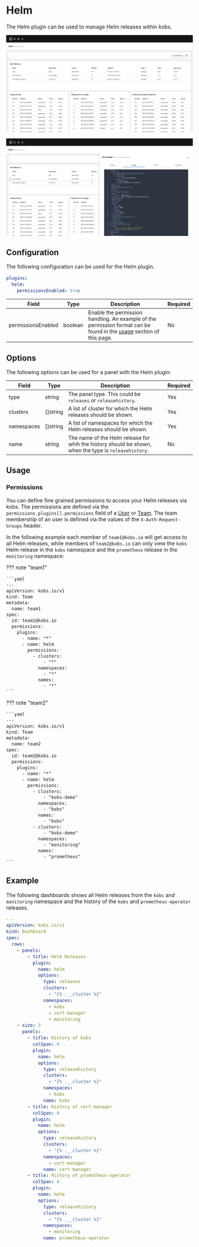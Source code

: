 # Helm

The Helm plugin can be used to manage Helm releases within kobs.

![Dashboard](assets/helm-dashboard.png)

![Details](assets/helm-details.png)

## Configuration

The following configuration can be used for the Helm plugin.

```yaml
plugins:
  helm:
    permissionsEnabled: true
```

| Field | Type | Description | Required |
| ----- | ---- | ----------- | -------- |
| permissionsEnabled | boolean | Enable the permission handling. An example of the permission format can be found in the [usage](#usage) section of this page. | No |

## Options

The following options can be used for a panel with the Helm plugin:

| Field | Type | Description | Required |
| ----- | ---- | ----------- | -------- |
| type | string | The panel type. This could be `releases` or `releasehistory`. | Yes |
| clusters | []string | A list of cluster for which the Helm releases should be shown. | Yes |
| namespaces |[]string | A list of namespaces for which the Helm releases should be shown. | Yes |
| name | string | The name of the Helm release for whih the history should be shown, when the type is `releasehistory`. | No |

## Usage

### Permissions

You can define fine grained permissions to access your Helm releases via kobs. The permissions are defined via the `permissions.plugins[].permissions` field of a [User](../resources/users.md) or [Team](../resources/teams.md). The team membership of an user is defined via the values of the `X-Auth-Request-Groups` header.

In the following example each member of `team1@kobs.io` will get access to all Helm releases, while members of `team2@kobs.io` can only view the `kobs` Helm release in the `kobs` namespace and the `prometheus` release in the `monitoring` namespace:

??? note "team1"

    ```yaml
    ---
    apiVersion: kobs.io/v1
    kind: Team
    metadata:
      name: team1
    spec:
      id: team1@kobs.io
      permissions:
        plugins:
          - name: "*"
          - name: helm
            permissions:
              - clusters:
                  - "*"
                namespaces:
                  - "*"
                names:
                  - "*"
    ```

??? note "team2"

    ```yaml
    ---
    apiVersion: kobs.io/v1
    kind: Team
    metadata:
      name: team2
    spec:
      id: team2@kobs.io
      permissions:
        plugins:
          - name: "*"
          - name: helm
            permissions:
              - clusters:
                  - "kobs-demo"
                namespaces:
                  - "kobs"
                names:
                  - "kobs"
              - clusters:
                  - "kobs-demo"
                namespaces:
                  - "monitoring"
                names:
                  - "prometheus"
    ```

## Example

The following dashboards shows all Helm releases from the `kobs` and `monitoring` namespace and the history of the `kobs` and `prometheus-operator` releases.

```yaml
---
apiVersion: kobs.io/v1
kind: Dashboard
spec:
  rows:
    - panels:
        - title: Helm Releases
          plugin:
            name: helm
            options:
              type: releases
              clusters:
                - "{% .__cluster %}"
              namespaces:
                - kobs
                - cert-manager
                - monitoring
    - size: 3
      panels:
        - title: History of kobs
          colSpan: 4
          plugin:
            name: helm
            options:
              type: releasehistory
              clusters:
                - "{% .__cluster %}"
              namespaces:
                - kobs
              name: kobs
        - title: History of cert-manager
          colSpan: 4
          plugin:
            name: helm
            options:
              type: releasehistory
              clusters:
                - "{% .__cluster %}"
              namespaces:
                - cert-manager
              name: cert-manager
        - title: History of prometheus-operator
          colSpan: 4
          plugin:
            name: helm
            options:
              type: releasehistory
              clusters:
                - "{% .__cluster %}"
              namespaces:
                - monitoring
              name: prometheus-operator
```
